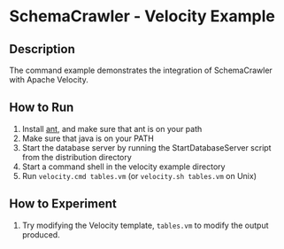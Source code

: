 # SchemaCrawler - Velocity Example

## Description
The command example demonstrates the integration of SchemaCrawler with Apache Velocity.

## How to Run
1. Install [ant](http://ant.apache.org/), and make sure that ant is on your path 
2. Make sure that java is on your PATH
3. Start the database server by running the StartDatabaseServer script from the distribution directory 
4. Start a command shell in the velocity example directory 
5. Run `velocity.cmd tables.vm` (or `velocity.sh tables.vm` on Unix) 

## How to Experiment
1. Try modifying the Velocity template, `tables.vm` to modify the output produced. 
